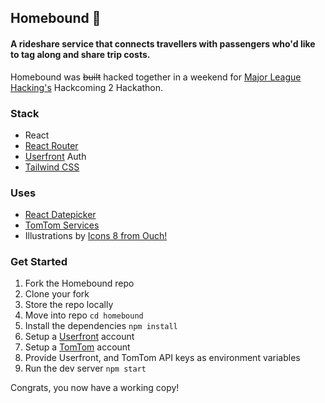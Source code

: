 ## Homebound 🚙
#### A rideshare service that connects travellers with passengers who'd like to tag along and share trip costs.

Homebound was ~~built~~ hacked together in a weekend for [Major League Hacking's](https://mlh.io) Hackcoming 2 Hackathon.

### Stack
- React
- [React Router](https://reactrouter.com/en/main)
- [Userfront](https://userfront.com) Auth
- [Tailwind CSS](https://tailwindcss.com)

### Uses
- [React Datepicker](https://reactdatepicker.com/#example-date-range)
- [TomTom Services](https://api.tomtom.com/maps-sdk-for-web/6.x/6.21.3/documentation/dist/modules/Services.html)
- Illustrations by [Icons 8 from Ouch!](https://icons8.com/illustrations)

### Get Started
1. Fork the Homebound repo
2. Clone your fork
3. Store the repo locally
4. Move into repo ```cd homebound```
5. Install the dependencies ```npm install```
6. Setup a [Userfront](https://userfront.com) account
8. Setup a [TomTom](https://developer.tomtom.com) account
9. Provide Userfront, and TomTom API keys as environment variables
10. Run the dev server ```npm start```

Congrats, you now have a working copy!
